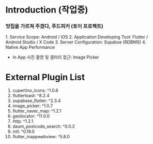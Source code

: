 # Introduction (작업중)

<h3>맛집을 가르쳐 주겠다, 푸드피커 (토이 프로젝트)</h3>
1. Service Scope: Android / IOS
2. Application Developing Tool: Flutter / Android Studio / X Code
3. Server Configuration: Supabse (RDBMS)
4. Native App Performance

- In App 사진 촬영 및 갤러리 접근: Image Picker

# External Plugin List
1. cupertino_icons: ^1.0.6
2. fluttertoast: ^8.2.4
3. supabase_flutter: ^2.3.4
4. image_picker: ^1.0.7
5. flutter_naver_map: ^1.2.1
6. geolocator: ^11.0.0
7. http: ^1.2.1
8. daum_postcode_search: ^0.0.2
9. intl: ^0.19.0
10. flutter_inappwebview: ^5.8.0